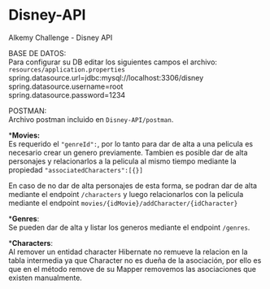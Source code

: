 # Disney-API
Alkemy Challenge - Disney API

BASE DE DATOS:</br>
Para configurar su DB editar los siguientes campos el archivo: `resources/application.properties`</br>
spring.datasource.url=jdbc:mysql://localhost:3306/disney</br>
spring.datasource.username=root</br>
spring.datasource.password=1234

POSTMAN:</br>
Archivo postman incluido en `Disney-API/postman`.

***Movies:**</br>
Es requerido el `"genreId":`, por lo tanto para dar de alta a
una pelicula es necesario crear un genero previamente. Tambien es posible dar de alta personajes
y relacionarlos a la pelicula al mismo tiempo mediante la propiedad `"associatedCharacters":[{}]`

En caso de no dar de alta personajes de esta forma, se podran dar de alta mediante el endpoint `/characters`
y luego relacionarlos con la pelicula
mediante el endpoint `movies/{idMovie}/addCharacter/{idCharacter}`

***Genres**:</br>
Se pueden dar de alta y listar los generos mediante el endpoint `/genres`.

***Characters**:</br>
Al remover un entidad character Hibernate no remueve la relacion en la tabla intermedia
ya que Character no es dueña de la asociación, por ello es que en el método remove de su Mapper
removemos las asociaciones que existen manualmente.






